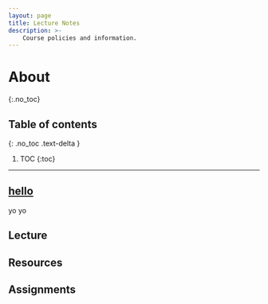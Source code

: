 ```yaml
---
layout: page
title: Lecture Notes
description: >-
    Course policies and information.
---
```


# About
{:.no_toc}

## Table of contents
{: .no_toc .text-delta }

1. TOC
{:toc}

---

## [hello](lecture1.md)

yo yo


## Lecture

## Resources


## Assignments
